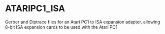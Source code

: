 # ATARIPC1_ISA
Gerber and Diptrace files for an Atari PC1 to ISA expansion adapter, allowing 8-bit ISA expansion cards to be used with the Atari PC1
